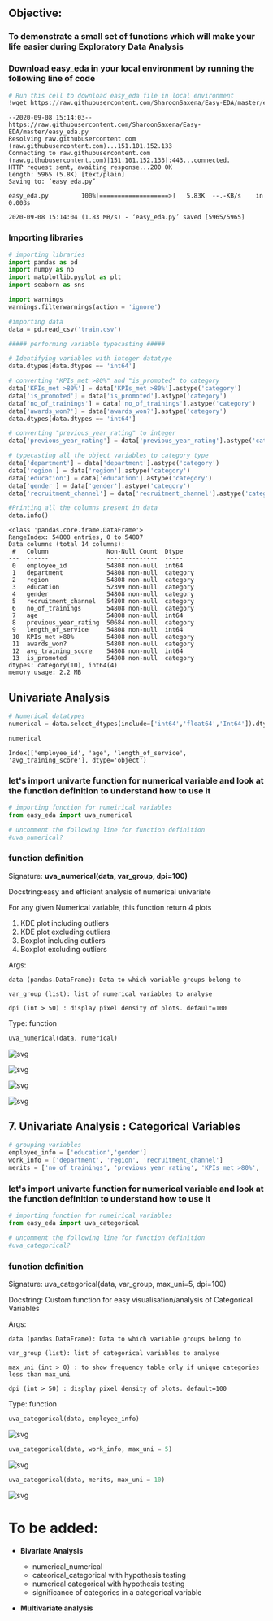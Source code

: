 ## Objective:
### To demonstrate a small set of functions which will make your life easier during Exploratory Data Analysis

### Download easy_eda in your local environment by running the following line of code


```python
# Run this cell to download easy_eda file in local environment
!wget https://raw.githubusercontent.com/SharoonSaxena/Easy-EDA/master/easy_eda.py
```

    --2020-09-08 15:14:03--  https://raw.githubusercontent.com/SharoonSaxena/Easy-EDA/master/easy_eda.py
    Resolving raw.githubusercontent.com (raw.githubusercontent.com)...151.101.152.133
    Connecting to raw.githubusercontent.com (raw.githubusercontent.com)|151.101.152.133|:443...connected.
    HTTP request sent, awaiting response...200 OK
    Length: 5965 (5.8K) [text/plain]
    Saving to: ‘easy_eda.py’
    
    easy_eda.py         100%[===================>]   5.83K  --.-KB/s    in 0.003s  
    
    2020-09-08 15:14:04 (1.83 MB/s) - ‘easy_eda.py’ saved [5965/5965]
    


### Importing libraries


```python
# importing libraries
import pandas as pd
import numpy as np
import matplotlib.pyplot as plt
import seaborn as sns

import warnings
warnings.filterwarnings(action = 'ignore')
```


```python
#importing data
data = pd.read_csv('train.csv')

##### performing variable typecasting #####

# Identifying variables with integer datatype
data.dtypes[data.dtypes == 'int64']

# converting "KPIs_met >80%" and "is_promoted" to category
data['KPIs_met >80%'] = data['KPIs_met >80%'].astype('category')
data['is_promoted'] = data['is_promoted'].astype('category')
data['no_of_trainings'] = data['no_of_trainings'].astype('category')
data['awards_won?'] = data['awards_won?'].astype('category')
data.dtypes[data.dtypes == 'int64']

# converting "previous_year_rating" to integer
data['previous_year_rating'] = data['previous_year_rating'].astype('category')

# typecasting all the object variables to category type
data['department'] = data['department'].astype('category')
data['region'] = data['region'].astype('category')
data['education'] = data['education'].astype('category')
data['gender'] = data['gender'].astype('category')
data['recruitment_channel'] = data['recruitment_channel'].astype('category')
```


```python
#Printing all the columns present in data
data.info()
```

    <class 'pandas.core.frame.DataFrame'>
    RangeIndex: 54808 entries, 0 to 54807
    Data columns (total 14 columns):
     #   Column                Non-Null Count  Dtype   
    ---  ------                --------------  -----   
     0   employee_id           54808 non-null  int64   
     1   department            54808 non-null  category
     2   region                54808 non-null  category
     3   education             52399 non-null  category
     4   gender                54808 non-null  category
     5   recruitment_channel   54808 non-null  category
     6   no_of_trainings       54808 non-null  category
     7   age                   54808 non-null  int64   
     8   previous_year_rating  50684 non-null  category
     9   length_of_service     54808 non-null  int64   
     10  KPIs_met >80%         54808 non-null  category
     11  awards_won?           54808 non-null  category
     12  avg_training_score    54808 non-null  int64   
     13  is_promoted           54808 non-null  category
    dtypes: category(10), int64(4)
    memory usage: 2.2 MB


## Univariate Analysis


```python
# Numerical datatypes
numerical = data.select_dtypes(include=['int64','float64','Int64']).dtypes.index

numerical
```




    Index(['employee_id', 'age', 'length_of_service', 'avg_training_score'], dtype='object')



### let's import univarte function for numerical variable and look at the function definition to understand how to use it


```python
# importing function for numeirical variables
from easy_eda import uva_numerical

# uncomment the following line for function definition
#uva_numerical?
```

### function definition

Signature: **uva_numerical(data, var_group, dpi=100)**

Docstring:easy and efficient analysis of numerical univariate

For any given Numerical variable, this function return 4 plots

1. KDE plot including outliers
2. KDE plot excluding outliers
3. Boxplot including outliers
4. Boxplot excluding outliers

Args:

    data (pandas.DataFrame): Data to which variable groups belong to

    var_group (list): list of numerical variables to analyse

    dpi (int > 50) : display pixel density of plots. default=100
    
Type:      function


```python
uva_numerical(data, numerical)
```


![svg](readme_files/readme_12_0.svg)



![svg](readme_files/readme_12_1.svg)



![svg](readme_files/readme_12_2.svg)



![svg](readme_files/readme_12_3.svg)


## 7. Univariate Analysis : Categorical Variables


```python
# grouping variables
employee_info = ['education','gender']
work_info = ['department', 'region', 'recruitment_channel']
merits = ['no_of_trainings', 'previous_year_rating', 'KPIs_met >80%', 'awards_won?']
```

### let's import univarte function for numerical variable and look at the function definition to understand how to use it


```python
# importing function for numeirical variables
from easy_eda import uva_categorical

# uncomment the following line for function definition
#uva_categorical?
```

### function definition

Signature: uva_categorical(data, var_group, max_uni=5, dpi=100)

Docstring:
Custom function for easy visualisation/analysis of Categorical Variables

Args:

    data (pandas.DataFrame): Data to which variable groups belong to

    var_group (list): list of categorical variables to analyse

    max_uni (int > 0) : to show frequency table only if unique categories less than max_uni

    dpi (int > 50) : display pixel density of plots. default=100

Type:      function


```python
uva_categorical(data, employee_info)
```


![svg](readme_files/readme_18_0.svg)



```python
uva_categorical(data, work_info, max_uni = 5)
```


![svg](readme_files/readme_19_0.svg)



```python
uva_categorical(data, merits, max_uni = 10)
```


![svg](readme_files/readme_20_0.svg)


# To be added:
* **Bivariate Analysis**
    * numerical_numerical
    * cateorical_categorical with hypothesis testing
    * numerical categorical with hypothesis testing
    * significance of categories in a categorical variable

*   **Multivariate analysis**


```python

```
